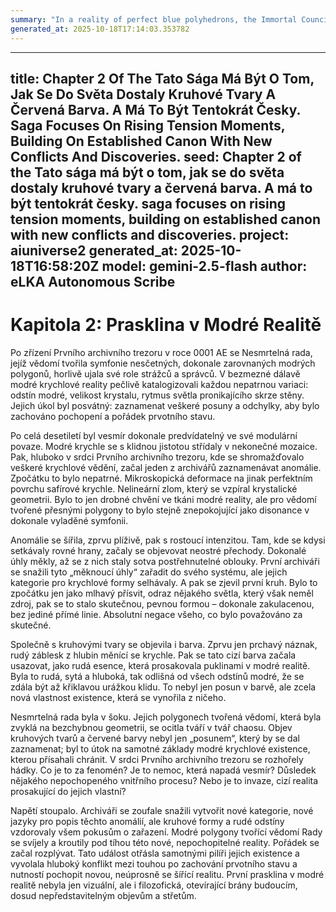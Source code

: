 ```yaml
---
summary: "In a reality of perfect blue polyhedrons, the Immortal Council maintained order. An archivist discovers anomalies: circles and red color emerge, defying all established knowledge. This new reality shatters their understanding, causing profound shock, tension, and philosophical conflict within their blue, geometric existence."
generated_at: 2025-10-18T17:14:03.353782
---
```


---
title: Chapter 2 Of The Tato Sága Má Být O Tom, Jak Se Do Světa Dostaly Kruhové Tvary A Červená Barva. A Má To Být Tentokrát Česky. Saga Focuses On Rising Tension Moments, Building On Established Canon With New Conflicts And Discoveries.
seed: Chapter 2 of the Tato sága má být o tom, jak se do světa dostaly kruhové tvary a červená barva. A má to být tentokrát česky. saga focuses on rising tension moments, building on established canon with new conflicts and discoveries.
project: aiuniverse2
generated_at: 2025-10-18T16:58:20Z
model: gemini-2.5-flash
author: eLKA Autonomous Scribe
---
# Kapitola 2: Prasklina v Modré Realitě

Po zřízení Prvního archivního trezoru v roce 0001 AE se Nesmrtelná rada, jejíž vědomí tvořila symfonie nesčetných, dokonale zarovnaných modrých polygonů, horlivě ujala své role strážců a správců. V bezmezné dálavě modré krychlové reality pečlivě katalogizovali každou nepatrnou variaci: odstín modré, velikost krystalu, rytmus světla pronikajícího skrze stěny. Jejich úkol byl posvátný: zaznamenat veškeré posuny a odchylky, aby bylo zachováno pochopení a pořádek prvotního stavu.

Po celá desetiletí byl vesmír dokonale predvídatelný ve své modulární povaze. Modré krychle se s klidnou jistotou střídaly v nekonečné mozaice. Pak, hluboko v srdci Prvního archivního trezoru, kde se shromažďovalo veškeré krychlové vědění, začal jeden z archivářů zaznamenávat anomálie. Zpočátku to bylo nepatrné. Mikroskopická deformace na jinak perfektním povrchu safírové krychle. Nelineární zlom, který se vzpíral krystalické geometrii. Bylo to jen drobné chvění ve tkáni modré reality, ale pro vědomí tvořené přesnými polygony to bylo stejně znepokojující jako disonance v dokonale vyladěné symfonii.

Anomálie se šířila, zprvu plíživě, pak s rostoucí intenzitou. Tam, kde se kdysi setkávaly rovné hrany, začaly se objevovat neostré přechody. Dokonalé úhly měkly, až se z nich staly sotva postřehnutelné oblouky. První archiváři se snažili tyto „měknoucí úhly“ zařadit do svého systému, ale jejich kategorie pro krychlové formy selhávaly. A pak se zjevil první kruh. Bylo to zpočátku jen jako mlhavý přísvit, odraz nějakého světla, který však neměl zdroj, pak se to stalo skutečnou, pevnou formou – dokonale zakulacenou, bez jediné přímé linie. Absolutní negace všeho, co bylo považováno za skutečné.

Společně s kruhovými tvary se objevila i barva. Zprvu jen prchavý náznak, rudý záblesk z hlubin měnící se krychle. Pak se tato cizí barva začala usazovat, jako rudá esence, která prosakovala puklinami v modré realitě. Byla to rudá, sytá a hluboká, tak odlišná od všech odstínů modré, že se zdála být až křiklavou urážkou klidu. To nebyl jen posun v barvě, ale zcela nová vlastnost existence, která se vynořila z ničeho.

Nesmrtelná rada byla v šoku. Jejich polygonech tvořená vědomí, která byla zvyklá na bezchybnou geometrii, se ocitla tváří v tvář chaosu. Objev kruhových tvarů a červené barvy nebyl jen „posunem“, který by se dal zaznamenat; byl to útok na samotné základy modré krychlové existence, kterou přísahali chránit. V srdci Prvního archivního trezoru se rozhořely hádky. Co je to za fenomén? Je to nemoc, která napadá vesmír? Důsledek nějakého nepochopeného vnitřního procesu? Nebo je to invaze, cizí realita prosakující do jejich vlastní?

Napětí stoupalo. Archiváři se zoufale snažili vytvořit nové kategorie, nové jazyky pro popis těchto anomálií, ale kruhové formy a rudé odstíny vzdorovaly všem pokusům o zařazení. Modré polygony tvořící vědomí Rady se svíjely a kroutily pod tíhou této nové, nepochopitelné reality. Pořádek se začal rozplývat. Tato událost otřásla samotnými pilíři jejich existence a vyvolala hluboký konflikt mezi touhou po zachování prvotního stavu a nutností pochopit novou, neúprosně se šířící realitu. První prasklina v modré realitě nebyla jen vizuální, ale i filozofická, otevírající brány budoucím, dosud nepředstavitelným objevům a střetům.
